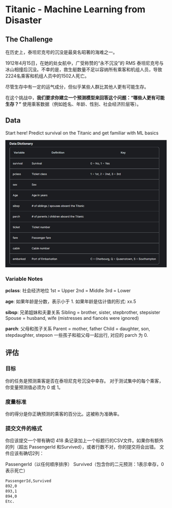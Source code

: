 # Titanic - Machine Learning from Disaster

## The Challenge

在历史上，泰坦尼克号的沉没是最臭名昭著的海难之一。

1912年4月15日，在她的处女航中，广受称赞的“永不沉没”的 RMS 泰坦尼克号与冰山相撞后沉没。不幸的是，救生艇数量不足以容纳所有乘客和机组人员，导致2224名乘客和机组人员中的1502人死亡。

尽管生存中有一定的运气成分，但似乎某些人群比其他人更有可能生存。

在这个挑战中，**我们要求你建立一个预测模型来回答这个问题：“哪些人更有可能生存？”** 使用乘客数据（例如姓名、年龄、性别、社会经济阶层等）。

## Data

Start here! Predict survival on the Titanic and get familiar with ML basics

![data_dict](.\image\data_dict.png)

### Variable Notes

**pclass**: 社会经济地位
1st = Upper
2nd = Middle
3rd = Lower

**age**: 如果年龄是分数，表示小于 1. 如果年龄是估计值的形式: xx.5

**sibsp**: 兄弟姐妹和夫妻关系
Sibling = brother, sister, stepbrother, stepsister
Spouse = husband, wife (mistresses and fiancés were ignored)

**parch**: 父母和孩子关系
Parent = mother, father
Child = daughter, son, stepdaughter, stepson
一些孩子和祖父母一起出行, 对应的 parch 为 0.

## 评估

### 目标

你的任务是预测乘客是否在泰坦尼克号沉没中幸存。
对于测试集中的每个乘客，你变量预测值必须为 0 或 1。

### 度量标准

你的得分是你正确预测的乘客的百分比。这被称为准确率。

### 提交文件的格式

你应该提交一个带有确切 418 条记录加上一个标题行的CSV文件。如果你有额外的列（超出 PassengerId 和Survived），或者行数不对，你的提交将会出错。
文件应该有确切2列：

PassengerId（以任何顺序排序）
Survived（包含你的二元预测：1表示幸存，0表示死亡）

```text
PassengerId,Survived
892,0
893,1
894,0
Etc.
```

